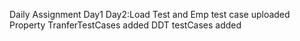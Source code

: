 Daily Assignment 
Day1
Day2:Load Test and Emp test case uploaded
Property TranferTestCases added
DDT testCases added
